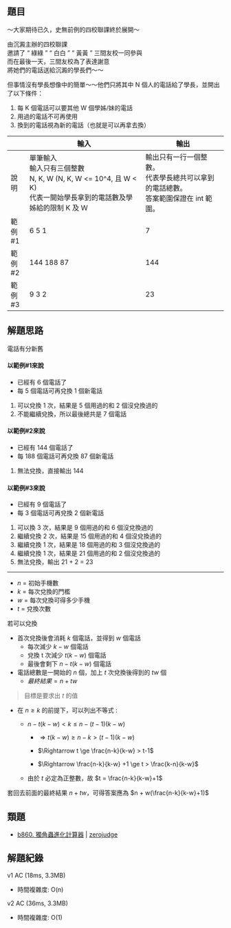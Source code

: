 ## 題目
～大家期待已久，史無前例的四校聯課終於展開～
 
由沉澱主辦的四校聯課<br>
邀請了  “ 綠綠 ”  “ 白白 ”  “ 黃黃 ” 三間友校一同參與 <br>
而在最後一天，三間友校為了表達謝意<br>
將她們的電話送給沉澱的學長們～～<br>
 
 
但事情沒有學長想像中的簡單～～他們只將其中 N 個人的電話給了學長，並開出了以下條件：
1. 每 K 個電話可以要其他 W 個學姊/妹的電話
2. 用過的電話不可再使用
3. 換到的電話視為新的電話（也就是可以再拿去換）

||輸入|輸出|
|-|-|-|
|說明|單筆輸入<br>輸入只有三個整數<br>N, K, W (N, K, W <= 10^4, 且 W < K)<br>代表一開始學長拿到的電話數及學姊給的限制 K 及 Ｗ|輸出只有一行一個整數。<br>代表學長總共可以拿到的電話總數。<br>答案範圍保證在 int 範圍。
|範例<br>#1|6 5 1|7|
|範例<br>#2|144 188 87|144|
|範例<br>#3|9 3 2|23|

## 解題思路
電話有分新舊

#### 以範例#1來說
- 已經有 6 個電話了
- 每 5 個電話可再兌換 1 個新電話
1. 可以兌換 1 次，結果是 5 個用過的和 2 個沒兌換過的
2. 不能繼續兌換，所以最後總共是 7 個電話

#### 以範例#2來說
- 已經有 144 個電話了
- 每 188 個電話可再兌換 87 個新電話
1. 無法兌換，直接輸出 144

#### 以範例#3來說
- 已經有 9 個電話了
- 每 3 個電話可再兌換 2 個新電話
1. 可以換 3 次，結果是 9 個用過的和 6 個沒兌換過的
2. 繼續兌換 2 次，結果是 15 個用過的和 4 個沒兌換過的
3. 繼續兌換 1 次，結果是 18 個用過的和 3 個沒兌換過的
4. 繼續兌換 1 次，結果是 21 個用過的和 2 個沒兌換過的
5. 無法兌換，輸出 21 + 2 = 23

---

- $n$ = 初始手機數
- $k$ = 每次兌換的門檻
- $w$ = 每次兌換可得多少手機
- $t$ = 兌換次數

若可以兌換
- 首次兌換後會消耗 $k$ 個電話，並得到 $w$ 個電話
    - 每次減少 $k-w$ 個電話
    - 兌換 t 次減少 $t(k-w)$ 個電話
    - 最後會剩下 $n - t(k-w)$ 個電話
- 電話總數是一開始的 $n$ 個，加上 $t$ 次兌換後得到的 $tw$ 個
    - $最終結果 = n + tw$
> 目標是要求出 $t$ 的值
- 在 $n \ge k$ 的前提下，可以列出不等式 :

    -  $n - t(k-w) < k \le n-(t-1)(k-w)$

        - $\Rightarrow t(k-w) \ge n-k > (t-1)(k-w)$
        
        - $\Rightarrow t \ge \frac{n-k}{k-w} > t-1$
        - $\Rightarrow \frac{n-k}{k-w} +1 \ge t > \frac{k-n}{k-w}$ 
    - 由於 $t$ 必定為正整數，故 $t = \frac{n-k}{k-w}+1$

套回去前面的最終結果 $n + tw$，可得答案應為 $n + w(\frac{n-k}{k-w}+1)$

## 類題
- [b860. 獨角蟲進化計算器](https://zerojudge.tw/ShowProblem?problemid=b860) | [zerojudge](https://zerojudge.tw/)

## 解題紀錄
v1 AC (18ms, 3.3MB)
- 時間複雜度: O(n)

v2 AC (36ms, 3.3MB)
- 時間複雜度: O(1)